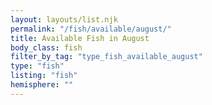 ```yaml
---
layout: layouts/list.njk
permalink: "/fish/available/august/"
title: Available Fish in August
body_class: fish
filter_by_tag: "type_fish_available_august"
type: "fish"
listing: "fish"
hemisphere: ""
---
```

